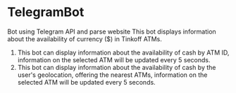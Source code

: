 # TelegramBot
Bot using Telegram API and parse website
This bot displays information about the availability of currency ($) in Tinkoff ATMs. 
1. This bot can display information about the availability of cash by ATM ID, information on the selected ATM will be updated every 5 seconds. 
2. This bot can display information about the availability of cash by the user's geolocation, offering the nearest ATMs, information on the selected 
ATM will be updated every 5 seconds.
